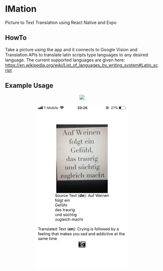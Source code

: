 # IMation
Picture to Text Translation using React Native and Expo

## HowTo
Take a picture using the app and it connects to Google Vision and Translation APIs to translate latin scripts type languages to any desired language. The current supported languages are given here: https://en.wikipedia.org/wiki/List_of_languages_by_writing_system#Latin_script

## Example Usage
<p align="center"><img src ="picture" width="300px"/></p>
<p align="center"><img src ="translation.png" width="300px"/></p>
